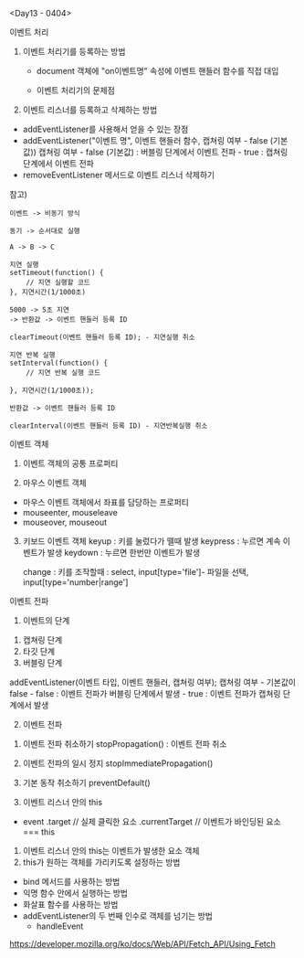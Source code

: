 <Day13 - 0404>
<Javascript>

이벤트 처리

1. 이벤트 처리기를 등록하는 방법

   - document 객체에 "on이벤트명" 속성에 이벤트 핸들러 함수를 직접 대입

   - 이벤트 처리기의 문제점

2. 이벤트 리스너를 등록하고 삭제하는 방법

- addEventListener를 사용해서 얻을 수 있는 장점
- addEventListener("이벤트 명", 이벤트 핸들러 함수, 캡쳐링 여부 - false (기본값))
  캡쳐링 여부 - false (기본값) : 버블링 단계에서 이벤트 전파 - true : 캡쳐링 단계에서 이벤트 전파
- removeEventListener 메서드로 이벤트 리스너 삭제하기

참고)

    이벤트 -> 비동기 방식

    동기 -> 순서대로 실행

    A -> B -> C

    지연 실행
    setTimeout(function() {
    	// 지연 실행할 코드
    }, 지연시간(1/1000초)

    5000 -> 5초 지연
    -> 반환값 -> 이벤트 핸들러 등록 ID

    clearTimeout(이벤트 핸들러 등록 ID); - 지연실행 취소

    지연 반복 실행
    setInterval(function() {
    	// 지연 반복 실행 코드

    }, 지연시간(1/1000초));

    반환값 -> 이벤트 핸들러 등록 ID

    clearInterval(이벤트 핸들러 등록 ID) - 지연반복실행 취소

이벤트 객체

1. 이벤트 객체의 공통 프로퍼티

2. 마우스 이벤트 객체

- 마우스 이벤트 객체에서 좌표를 담당하는 프로퍼티
- mouseenter, mouseleave
- mouseover, mouseout

3. 키보드 이벤트 객체
   keyup : 키를 눌렀다가 뗄때 발생
   keypress : 누르면 계속 이벤트가 발생
   keydown : 누르면 한번만 이벤트가 발생

   change : 키를 조작할때
   : select, input[type='file']- 파일을 선택, input[type='number|range']

이벤트 전파

1. 이벤트의 단계

1) 캡쳐링 단계
2) 타깃 단계
3) 버블링 단계

addEventListener(이벤트 타입, 이벤트 핸들러, 캡쳐링 여부);
캡쳐링 여부 - 기본값이 false - false : 이벤트 전파가 버블링 단계에서 발생 - true : 이벤트 전파가 캡쳐링 단계에서 발생

2. 이벤트 전파

1) 이벤트 전파 취소하기
   stopPropagation() : 이벤트 전파 취소

2) 이벤트 전파의 일시 정지
   stopImmediatePropagation()

3) 기본 동작 취소하기
   preventDefault()

3. 이벤트 리스너 안의 this

- event
  .target // 실제 클릭한 요소
  .currentTarget // 이벤트가 바인딩된 요소 === this

1. 이벤트 리스너 안의 this는 이벤트가 발생한 요소 객체
2. this가 원하는 객체를 가리키도록 설정하는 방법

- bind 메서드를 사용하는 방법
- 익명 함수 안에서 실행하는 방법
- 화살표 함수를 사용하는 방법
- addEventListener의 두 번째 인수로 객체를 넘기는 방법
  - handleEvent

https://developer.mozilla.org/ko/docs/Web/API/Fetch_API/Using_Fetch
